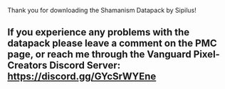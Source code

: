Thank you for downloading the Shamanism Datapack by Sipilus!

If you experience any problems with the datapack please leave a comment on the PMC page, or reach me through the Vanguard Pixel-Creators Discord Server: https://discord.gg/GYcSrWYEne
----------------------------------------------------------------
